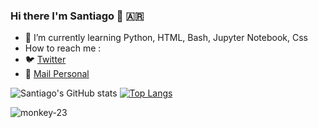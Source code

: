 ### Hi there I'm Santiago 👋 :argentina:

- 🌱 I’m currently learning Python, HTML, Bash, Jupyter Notebook, Css
- How to reach me : 
- :bird: [Twitter](https://twitter.com/MoyanoSanti28)
- :e-mail: [Mail Personal](mailto:contato@santiago98moy@gmail.com)


                    
![Santiago's GitHub stats](https://github-readme-stats.vercel.app/api?username=santiagomoyan0&show_icons=true&theme=radical)
[![Top Langs](https://github-readme-stats.vercel.app/api/top-langs/?username=santiagomoyan0&layout=compact)](https://github.com/santiagomoyan0/github-readme-stats)

![monkey-23](https://user-images.githubusercontent.com/65195064/163495596-47019af9-d482-4e77-a7df-a56c7208a137.gif)



<!--
**santiagomoyan0/santiagomoyan0** is a ✨ _special_ ✨ repository because its `README.md` (this file) appears on your GitHub profile.

Here are some ideas to get you started:

- 🔭 I’m currently working  on ...
- 🌱 I’m currently learning ...
- 👯 I’m looking to collaborate on ..
- 🤔 I’m looking for help with ...
- 💬 Ask me about ...
- 📫 How to reach me: ...
- 😄 Pronouns: ...
- ⚡ Fun fact: ...
-->
